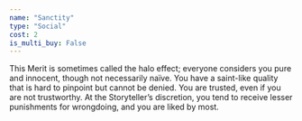```yaml
---
name: "Sanctity"
type: "Social"
cost: 2
is_multi_buy: False
---
```


This Merit is sometimes called the halo effect; everyone considers you pure and innocent, though not necessarily naïve. You have a saint-like quality that is hard to pinpoint but cannot be denied. You are trusted, even if you are not trustworthy. At the Storyteller’s discretion, you tend to receive lesser punishments for wrongdoing, and you are liked by most.